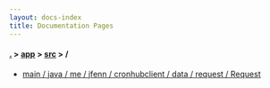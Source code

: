 ```yaml
---
layout: docs-index
title: Documentation Pages
---
```

#### [.](./../../index) > [app](./../index) > [src](./index) > **/**

- [main / java / me / jfenn / cronhubclient / data / request / Request](main/java/me/jfenn/cronhubclient/data/request/Request)
